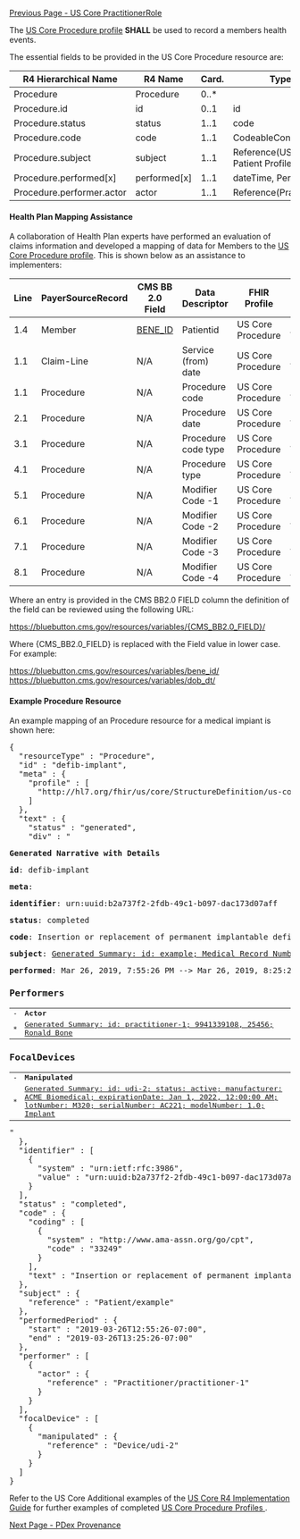 <!-- USCoreProcedure.md {% comment %}
*****************************************************************************************
*                            WARNING: DO NOT EDIT THIS FILE                             *
*                                                                                       *
* This file is generated by SUSHI. Any edits you make to this file will be overwritten. *
*                                                                                       *
* To change the contents of this file, edit the original source file at:                *
* ig-data/input/pagecontent/USCoreProcedure.md                                          *
*****************************************************************************************
{% endcomment %} -->
[Previous Page - US Core PractitionerRole](USCorePractitionerRole.html)

The  [US Core Procedure profile](http://hl7.org/fhir/us/core/StructureDefinition-us-core-procedure.html)  **SHALL** be used to record a members health events.

The essential fields to be provided in the US Core Procedure resource are:

| R4 Hierarchical Name      | R4 Name      | Card. | Type                                                                                         |
|---------------------------|--------------|-------|----------------------------------------------------------------------------------------------|
| Procedure                 | Procedure    | 0..*  |                                                                                              |
| Procedure.id              | id           | 0..1  | id                                                                                           |
| Procedure.status          | status       | 1..1  | code                                                                                         |
| Procedure.code            | code         | 1..1  | CodeableConcept                                                                              |
| Procedure.subject         | subject      | 1..1  | Reference(US Core Patient Profile)                                                           |
| Procedure.performed[x]    | performed[x] | 1..1  | dateTime, Period                                                                             |
| Procedure.performer.actor | actor        | 1..1  | Reference(Practitioner | PractitionerRole | Organization | Patient | RelatedPerson | Device) |


#### Health Plan Mapping Assistance
A collaboration of Health Plan experts have performed an evaluation of claims information and developed a mapping of  data for Members to the [US Core Procedure profile](http://hl7.org/fhir/us/core/StructureDefinition-us-core-procedure.html). This is shown below as an assistance  to implementers:

| Line | PayerSourceRecord | CMS BB 2.0 Field | Data Descriptor     | FHIR Profile      | Profile Field                     | ValueSet | Notes              |
|------|-------------------|------------------|---------------------|-------------------|-----------------------------------|----------|--------------------|
| 1.4  | Member            | [BENE_ID](https://bluebutton.cms.gov/resources/variables/bene_id)          | Patientid           | US Core Procedure | .subject                          |          | Reference(Patient) |
| 1.1  | Claim-Line        | N/A                 | Service (from) date | US Core Procedure | .occurence.occurrencePeriod.start |          |                    |
| 1.1  | Procedure         | N/A                 | Procedure code      | US Core Procedure | .code                             |          |                    |
| 2.1  | Procedure         | N/A                 | Procedure date      | US Core Procedure | .performed.dateTime               |          |                    |
| 3.1  | Procedure         | N/A                 | Procedure code type | US Core Procedure | .category                         |          |                    |
| 4.1  | Procedure         | N/A                 | Procedure type      | US Core Procedure | .code.coding.system               |          |                    |
| 5.1  | Procedure         | N/A                 | Modifier Code -1    | US Core Procedure | .modifierExtension                |          |                    |
| 6.1  | Procedure         | N/A                 | Modifier Code -2    | US Core Procedure | .modifierExtension                |          |                    |
| 7.1  | Procedure         | N/A                 | Modifier Code -3    | US Core Procedure | .modifierExtension                |          |                    |
| 8.1  | Procedure         | N/A                 | Modifier Code -4    | US Core Procedure | .modifierExtension                |          |                    |

Where an entry is provided in the CMS BB2.0 FIELD column the definition of the field can be reviewed using the following URL:

https://bluebutton.cms.gov/resources/variables/{CMS_BB2.0_FIELD}/

Where {CMS_BB2.0_FIELD} is replaced with the Field value in lower case. For example:

https://bluebutton.cms.gov/resources/variables/bene_id/
https://bluebutton.cms.gov/resources/variables/dob_dt/


#### Example Procedure Resource

An example mapping of an Procedure resource for a medical impiant is shown here:

<pre>
{
  "resourceType" : "Procedure",
  "id" : "defib-implant",
  "meta" : {
    "profile" : [
      "http://hl7.org/fhir/us/core/StructureDefinition/us-core-procedure"
    ]
  },
  "text" : {
    "status" : "generated",
    "div" : "<div xmlns=\"http://www.w3.org/1999/xhtml\"><p><b>Generated Narrative with Details</b></p><p><b>id</b>: defib-implant</p><p><b>meta</b>: </p><p><b>identifier</b>: urn:uuid:b2a737f2-2fdb-49c1-b097-dac173d07aff</p><p><b>status</b>: completed</p><p><b>code</b>: Insertion or replacement of permanent implantable defibrillator system with transvenous lead(s), single or dual chamber <span style=\"background: LightGoldenRodYellow\">(Details : {http://www.ama-assn.org/go/cpt code '33249' = '33249)</span></p><p><b>subject</b>: <a href=\"Patient-example.html\">Generated Summary: id: example; Medical Record Number = 1032702 (USUAL); active; Amy V. Shaw ; ph: 555-555-5555(HOME), amy.shaw@example.com; gender: female; birthDate: Feb 20, 2007</a></p><p><b>performed</b>: Mar 26, 2019, 7:55:26 PM --&gt; Mar 26, 2019, 8:25:26 PM</p><h3>Performers</h3><table class=\"grid\"><tr><td>-</td><td><b>Actor</b></td></tr><tr><td>*</td><td><a href=\"Practitioner-practitioner-1.html\">Generated Summary: id: practitioner-1; 9941339108, 25456; Ronald Bone </a></td></tr></table><h3>FocalDevices</h3><table class=\"grid\"><tr><td>-</td><td><b>Manipulated</b></td></tr><tr><td>*</td><td><a href=\"Device-udi-2.html\">Generated Summary: id: udi-2; status: active; manufacturer: ACME Biomedical; expirationDate: Jan 1, 2022, 12:00:00 AM; lotNumber: M320; serialNumber: AC221; modelNumber: 1.0; <span title=\"Codes: {http://snomed.info/sct 19257004}\">Implant</span></a></td></tr></table></div>"
  },
  "identifier" : [
    {
      "system" : "urn:ietf:rfc:3986",
      "value" : "urn:uuid:b2a737f2-2fdb-49c1-b097-dac173d07aff"
    }
  ],
  "status" : "completed",
  "code" : {
    "coding" : [
      {
        "system" : "http://www.ama-assn.org/go/cpt",
        "code" : "33249"
      }
    ],
    "text" : "Insertion or replacement of permanent implantable defibrillator system with transvenous lead(s), single or dual chamber"
  },
  "subject" : {
    "reference" : "Patient/example"
  },
  "performedPeriod" : {
    "start" : "2019-03-26T12:55:26-07:00",
    "end" : "2019-03-26T13:25:26-07:00"
  },
  "performer" : [
    {
      "actor" : {
        "reference" : "Practitioner/practitioner-1"
      }
    }
  ],
  "focalDevice" : [
    {
      "manipulated" : {
        "reference" : "Device/udi-2"
      }
    }
  ]
}
</pre>

Refer to the US Core Additional examples of the [US Core R4 Implementation Guide](http://hl7.org/fhir/us/core/index.html) for further examples of completed [US Core Procedure Profiles ](http://hl7.org/fhir/us/core/StructureDefinition-us-core-procedure.html).



[Next Page - PDex Provenance](PDexProvenance.html)
